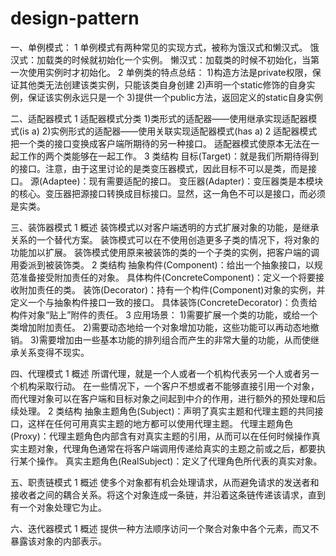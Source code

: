 # design-pattern
一、单例模式：
1 单例模式有两种常见的实现方式，被称为饿汉式和懒汉式。
饿汉式：加载类的时候就初始化一个实例。
懒汉式：加载类的时候不初始化，当第一次使用实例时才初始化。
2 单例类的特点总结：
1)构造方法是private权限，保证其他类无法创建该类实例，只能该类自身创建
2)声明一个static修饰的自身实例，保证该实例永远只是一个
3)提供一个public方法，返回定义的static自身实例 

二、适配器模式
1 适配器模式分类
1)类形式的适配器——使用继承实现适配器模式(is a)
2)实例形式的适配器——使用关联实现适配器模式(has a)
2 适配器模式把一个类的接口变换成客户端所期待的另一种接口。
  适配器模式使原本无法在一起工作的两个类能够在一起工作。
3 类结构
目标(Target)：就是我们所期待得到的接口。注意，由于这里讨论的是类变压器模式，因此目标不可以是类，而是接口。
源(Adaptee)：现有需要适配的接口。
变压器(Adapter)：变压器类是本模块的核心。变压器把源接口转换成目标接口。显然，这一角色不可以是接口，而必须是实类。
  
三、装饰器模式
1 概述
装饰模式以对客户端透明的方式扩展对象的功能，是继承关系的一个替代方案。
装饰模式可以在不使用创造更多子类的情况下，将对象的功能加以扩展。
装饰模式使用原来被装饰的类的一个子类的实例，把客户端的调用委派到被装饰类。
2 类结构
抽象构件(Component)：给出一个抽象接口，以规范准备接受附加责任的对象。
具体构件(ConcreteComponent)：定义一个将要接收附加责任的类。
装饰(Decorator)：持有一个构件(Component)对象的实例，并定义一个与抽象构件接口一致的接口。
具体装饰(ConcreteDecorator)：负责给构件对象“贴上”附件的责任。
3 应用场景：
1)需要扩展一个类的功能，或给一个类增加附加责任。
2)需要动态地给一个对象增加功能，这些功能可以再动态地撤销。
3)需要增加由一些基本功能的排列组合而产生的非常大量的功能，从而使继承关系变得不现实。

四、代理模式
1 概述
所谓代理，就是一个人或者一个机构代表另一个人或者另一个机构采取行动。
在一些情况下，一个客户不想或者不能够直接引用一个对象，而代理对象可以在客户端和目标对象之间起到中介的作用，进行额外的预处理和后续处理。
2 类结构
抽象主题角色(Subject)：声明了真实主题和代理主题的共同接口，这样在任何可用真实主题的地方都可以使用代理主题。
代理主题角色(Proxy)：代理主题角色内部含有对真实主题的引用，从而可以在任何时候操作真实主题对象，代理角色通常在将客户端调用传递给真实的主题之前或之后，都要执行某个操作。
真实主题角色(RealSubject)：定义了代理角色所代表的真实对象。

五、职责链模式
1 概述
使多个对象都有机会处理请求，从而避免请求的发送者和接收者之间的耦合关系。将这个对象连成一条链，并沿着这条链传递该请求，直到有一个对象处理它为止。

六、迭代器模式
1 概述
提供一种方法顺序访问一个聚合对象中各个元素，而又不暴露该对象的内部表示。

  
  



